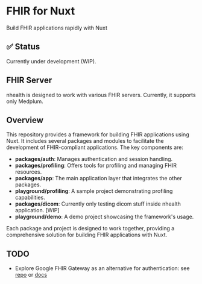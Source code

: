 # FHIR for Nuxt
Build FHIR applications rapidly with Nuxt

## ✅ Status

Currently under development (WIP).

## FHIR Server

nhealth is designed to work with various FHIR servers. Currently, it supports only Medplum.

## Overview

This repository provides a framework for building FHIR applications using Nuxt. It includes several packages and modules to facilitate the development of FHIR-compliant applications. The key components are:

- **packages/auth**: Manages authentication and session handling.
- **packages/profiling**: Offers tools for profiling and managing FHIR resources.
- **packages/app**: The main application layer that integrates the other packages.
- **playground/profiling**: A sample project demonstrating profiling capabilities.
- **packages/dicom**: Currently only testing dicom stuff inside nhealth application. [WIP]
- **playground/demo**: A demo project showcasing the framework's usage.

Each package and project is designed to work together, providing a comprehensive solution for building FHIR applications with Nuxt.

## TODO
- Explore Google FHIR Gateway as an alternative for authentication: see [repo](https://github.com/google/fhir-gateway) or [docs](https://google.github.io/fhir-gateway/)
